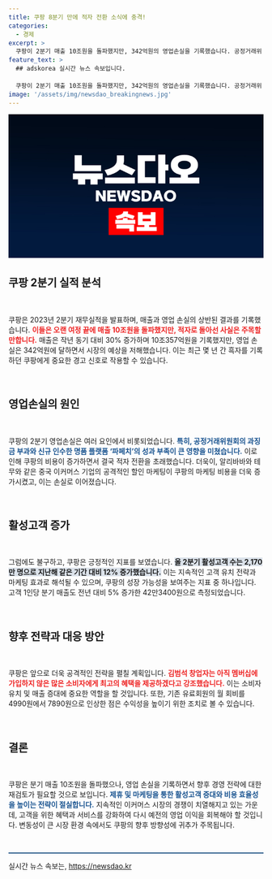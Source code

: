 ```yaml
---
title: 쿠팡 8분기 만에 적자 전환 소식에 충격!
categories:
  - 경제
excerpt: >
  쿠팡이 2분기 매출 10조원을 돌파했지만, 342억원의 영업손실을 기록했습니다. 공정거래위 과징금과 파페치 적자가 주된 원인으로, 활성 고객 수는 12% 증가했습니다. 클릭해서 더 많은 정보를 확인하세요!
feature_text: >
  ## adskorea 실시간 뉴스 속보입니다.

  쿠팡이 2분기 매출 10조원을 돌파했지만, 342억원의 영업손실을 기록했습니다. 공정거래위 과징금과 파페치 적자가 주된 원인으로, 활성 고객 수는 12% 증가했습니다. 클릭해서 더 많은 정보를 확인하세요!
image: '/assets/img/newsdao_breakingnews.jpg'
---
```


<p><img src="/assets/img/newsdao_breakingnews.jpg" alt="adskorea 속보" /></p>

<h2>쿠팡 2분기 실적 분석</h2>

<p data-ke-size="size16">&nbsp;</p>

<p>쿠팡은 2023년 2분기 재무실적을 발표하며, 매출과 영업 손실의 상반된 결과를 기록했습니다. <b><span style="color: #ee2323;">이들은 오랜 여정 끝에 매출 10조원을 돌파했지만, 적자로 돌아선 사실은 주목할 만합니다.</span></b> 매출은 작년 동기 대비 30% 증가하며 10조357억원을 기록했지만, 영업 손실은 342억원에 달하면서 시장의 예상을 저해했습니다. 이는 최근 몇 년 간 흑자를 기록하던 쿠팡에게 중요한 경고 신호로 작용할 수 있습니다. </p>

<p data-ke-size="size16">&nbsp;</p>

<h2>영업손실의 원인</h2>

<p data-ke-size="size16">&nbsp;</p>

<p>쿠팡의 2분기 영업손실은 여러 요인에서 비롯되었습니다. <b><span style="color: #1a5490;">특히, 공정거래위원회의 과징금 부과와 신규 인수한 명품 플랫폼 ‘파페치’의 성과 부족이 큰 영향을 미쳤습니다.</span></b> 이로 인해 쿠팡의 비용이 증가하면서 결국 적자 전환을 초래했습니다. 더욱이, 알리바바와 테무와 같은 중국 이커머스 기업의 공격적인 할인 마케팅이 쿠팡의 마케팅 비용을 더욱 증가시켰고, 이는 손실로 이어졌습니다. </p>

<p data-ke-size="size16">&nbsp;</p>

<h2>활성고객 증가</h2>

<p data-ke-size="size16">&nbsp;</p>

<p>그럼에도 불구하고, 쿠팡은 긍정적인 지표를 보였습니다. <b><span style="background-color: #21538527;">올 2분기 활성고객 수는 2,170만 명으로 지난해 같은 기간 대비 12% 증가했습니다.</span></b> 이는 지속적인 고객 유치 전략과 마케팅 효과로 해석될 수 있으며, 쿠팡의 성장 가능성을 보여주는 지표 중 하나입니다. 고객 1인당 분기 매출도 전년 대비 5% 증가한 42만3400원으로 측정되었습니다.</p>

<p data-ke-size="size16">&nbsp;</p>

<h2>향후 전략과 대응 방안</h2>

<p data-ke-size="size16">&nbsp;</p>

<p>쿠팡은 앞으로 더욱 공격적인 전략을 펼칠 계획입니다. <b><span style="color: #ee2323;">김범석 창업자는 아직 멤버십에 가입하지 않은 많은 소비자에게 최고의 혜택을 제공하겠다고 강조했습니다.</span></b> 이는 소비자 유치 및 매출 증대에 중요한 역할을 할 것입니다. 또한, 기존 유료회원의 월 회비를 4990원에서 7890원으로 인상한 점은 수익성을 높이기 위한 조치로 볼 수 있습니다.</p>

<p data-ke-size="size16">&nbsp;</p>

<h2>결론</h2>

<p data-ke-size="size16">&nbsp;</p>

<p>쿠팡은 분기 매출 10조원을 돌파했으나, 영업 손실을 기록하면서 향후 경영 전략에 대한 재검토가 필요할 것으로 보입니다. <b><span style="color: #1a5490;">제휴 및 마케팅을 통한 활성고객 증대와 비용 효율성을 높이는 전략이 절실합니다.</span></b> 지속적인 이커머스 시장의 경쟁이 치열해지고 있는 가운데, 고객을 위한 혜택과 서비스를 강화하여 다시 예전의 영업 이익을 회복해야 할 것입니다. 변동성이 큰 시장 환경 속에서도 쿠팡의 향후 방향성에 귀추가 주목됩니다. </p>

<p data-ke-size="size16">&nbsp;</p>

<hr style="border-color: #215385;background-color: #215385;height: 2px;"/>
실시간 뉴스 속보는, <a href="https://newsdao.kr" rel="dofollow">https://newsdao.kr</a>


